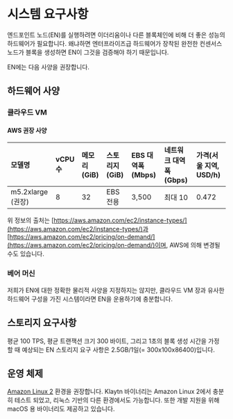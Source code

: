# 시스템 요구사항 <a id="system-requirements"></a>

엔드포인트 노드(EN)를 실행하려면 이더리움이나 다른 블록체인에 비해 더 좋은 성능의 하드웨어가 필요합니다. 왜냐하면 엔터프라이즈급 하드웨어가 장착된 완전한 컨센서스 노드가 블록을 생성하면 EN이 그것을 검증해야 하기 때문입니다.

EN에는 다음 사양을 권장합니다.

## 하드웨어 사양 <a id="h-w-specification"></a>

### 클라우드 VM <a id="cloud-vm"></a>

#### AWS 권장 사양 <a id="recommended-specification-based-on-aws"></a>

| 모델명             | vCPU 수 | 메모리(GiB) | 스토리지(GiB) | EBS 대역폭(Mbps) | 네트워크 대역폭(Gbps) | 가격(서울 지역, USD/h) |
|:--------------- |:------ |:-------- |:--------- |:------------- |:-------------- |:---------------- |
| m5.2xlarge (권장) | 8      | 32       | EBS 전용    | 3,500         | 최대 10          | 0.472            |

위 정보의 출처는 [https://aws.amazon.com/ec2/instance-types/](https://aws.amazon.com/ec2/instance-types/)과 [https://aws.amazon.com/ec2/pricing/on-demand/](https://aws.amazon.com/ec2/pricing/on-demand/)이며, AWS에 의해 변경될 수도 있습니다.

### 베어 머신 <a id="bare-metal-machine"></a>

저희가 EN에 대한 정확한 물리적 사양을 지정하지는 않지만, 클라우드 VM 장과 유사한 하드웨어 구성을 가진 시스템이라면 EN을 운용하기에 충분합니다.

## 스토리지 요구사항 <a id="storage-requirements"></a>

평균 100 TPS, 평균 트랜잭션 크기 300 바이트, 그리고 1초의 블록 생성 시간을 가정 할 때 예상되는 EN 스토리지 요구 사항은 2.5GB/1일(= 300x100x86400)입니다.

## 운영 체제 <a id="operating-system"></a>

[Amazon Linux 2](https://aws.amazon.com/ko/about-aws/whats-new/2017/12/introducing-amazon-linux-2/) 환경을 권장합니다. Klaytn 바이너리는 Amazon Linux 2에서 충분히 테스트 되었고, 리눅스 기반의 다른 환경에서도 가능합니다. 또한 개발 지원을 위해 macOS 용 바이너리도 제공하고 있습니다. 

